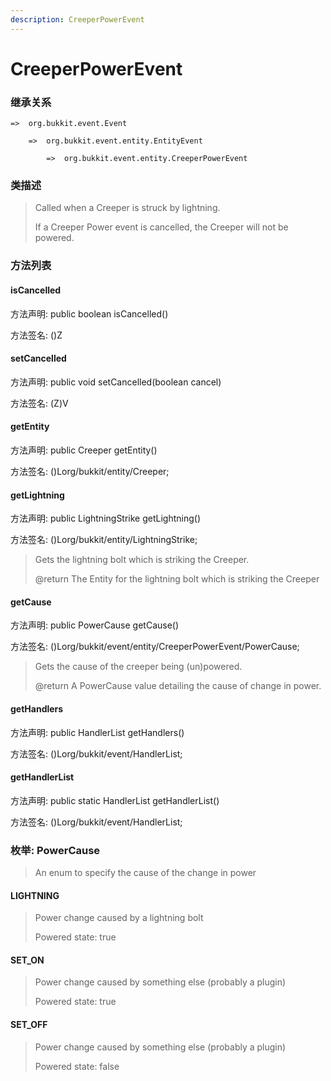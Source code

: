 ```yaml
---
description: CreeperPowerEvent
---
```


# CreeperPowerEvent

### 继承关系

    =>  org.bukkit.event.Event

        =>  org.bukkit.event.entity.EntityEvent

            =>  org.bukkit.event.entity.CreeperPowerEvent

### 类描述

> Called when a Creeper is struck by lightning.
>
> <p>
>
> If a Creeper Power event is cancelled, the Creeper will not be powered.

### 方法列表

#### isCancelled

方法声明: public boolean isCancelled()

方法签名: ()Z

#### setCancelled

方法声明: public void setCancelled(boolean cancel)

方法签名: (Z)V

#### getEntity

方法声明: public Creeper getEntity()

方法签名: ()Lorg/bukkit/entity/Creeper;

#### getLightning

方法声明: public LightningStrike getLightning()

方法签名: ()Lorg/bukkit/entity/LightningStrike;

> Gets the lightning bolt which is striking the Creeper.
>
> @return The Entity for the lightning bolt which is striking the Creeper

#### getCause

方法声明: public PowerCause getCause()

方法签名: ()Lorg/bukkit/event/entity/CreeperPowerEvent/PowerCause;

> Gets the cause of the creeper being (un)powered.
>
> @return A PowerCause value detailing the cause of change in power.

#### getHandlers

方法声明: public HandlerList getHandlers()

方法签名: ()Lorg/bukkit/event/HandlerList;

#### getHandlerList

方法声明: public static HandlerList getHandlerList()

方法签名: ()Lorg/bukkit/event/HandlerList;

### 枚举: PowerCause

> An enum to specify the cause of the change in power

#### LIGHTNING

> Power change caused by a lightning bolt
>
> <p>
>
> Powered state: true

#### SET_ON

> Power change caused by something else (probably a plugin)
>
> <p>
>
> Powered state: true

#### SET_OFF

> Power change caused by something else (probably a plugin)
>
> <p>
>
> Powered state: false